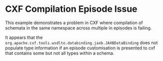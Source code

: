 
# CXF Compilation Episode Issue 

This example demonstrates a problem in CXF where compilation of schemata in the same namespace across multiple in episodes is failing.
 
It appears that the `org.apache.cxf.tools.wsdlto.databinding.jaxb.JAXBDataBinding` does not populate type information if an episode customisation is presented to cxf that contains some but not all types within a schema.